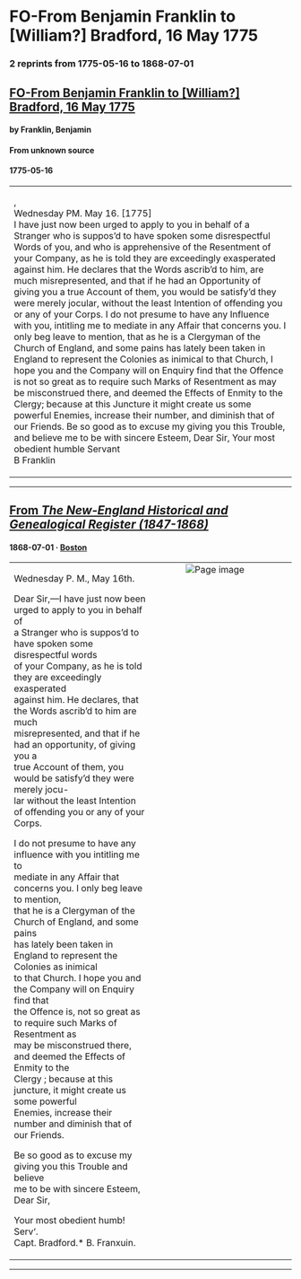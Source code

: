 
# FO-From Benjamin Franklin to [William?] Bradford, 16 May 1775

### 2 reprints from 1775-05-16 to 1868-07-01

## [FO-From Benjamin Franklin to [William?] Bradford, 16 May 1775](https://founders.archives.gov/documents/Franklin/01-22-02-0024)

#### by Franklin, Benjamin

#### From unknown source

#### 1775-05-16

<table style="width: 100%;"><tr><td style="width: 50%">

,  
Wednesday PM. May 16. [1775]  
I have just now been urged to apply to you in behalf of a Stranger who is suppos’d to have spoken some disrespectful Words of you, and who is apprehensive of the Resentment of your Company, as he is told they are exceedingly exasperated against him. He declares that the Words ascrib’d to him, are much misrepresented, and that if he had an Opportunity of giving you a true Account of them, you would be satisfy’d they were merely jocular, without the least Intention of offending you or any of your Corps. I do not presume to have any Influence with you, intitling me to mediate in any Affair that concerns you. I only beg leave to mention, that as he is a Clergyman of the Church of England, and some pains has lately been taken in England to represent the Colonies as inimical to that Church, I hope you and the Company will on Enquiry find that the Offence is not so great as to require such Marks of Resentment as may be misconstrued there, and deemed the Effects of Enmity to the Clergy; because at this Juncture it might create us some powerful Enemies, increase their number, and diminish that of our Friends. Be so good as to excuse my giving you this Trouble, and believe me to be with sincere Esteem, Dear Sir, Your most obedient humble Servant  
B Franklin
</td></tr></table>

---

## [From _The New-England Historical and Genealogical Register (1847-1868)_](https://archive.org/details/sim_new-england-historical-and-genealogical-register_1868-07_22_3/page/n42/mode/1up?view=theater)

#### 1868-07-01 &middot; [Boston](http://dbpedia.org/resource/Boston)

<table style="width: 100%;"><tr><td style="width: 50%">

  
  
Wednesday P. M., May 16th.  
  
Dear Sir,—I have just now been urged to apply to you in behalf of  
a Stranger who is suppos’d to have spoken some disrespectful words  
of your Company, as he is told they are exceedingly exasperated  
against him. He declares, that the Words ascrib’d to him are much  
misrepresented, and that if he had an opportunity, of giving you a  
true Account of them, you would be satisfy’d they were merely jocu-  
lar without the least Intention of offending you or any of your Corps.  
  
I do not presume to have any influence with you intitling me to  
mediate in any Affair that concerns you. I only beg leave to mention,  
that he is a Clergyman of the Church of England, and some pains  
has lately been taken in England to represent the Colonies as inimical  
to that Church. I hope you and the Company will on Enquiry find that  
the Offence is, not so great as to require such Marks of Resentment as  
may be misconstrued there, and deemed the Effects of Enmity to the  
Clergy ; because at this juncture, it might create us some powerful  
Enemies, increase their number and diminish that of our Friends.  
  
Be so good as to excuse my giving you this Trouble and believe  
me to be with sincere Esteem, Dear Sir,  
  
Your most obedient humb! Serv‘.  
Capt. Bradford.* B. Franxuin.
</td><td style="width: 50%; max-height: 75%; margin: auto; display: block;">
<img alt="Page image" src="https://iiif.archive.org/iiif/sim_new-england-historical-and-genealogical-register_1868-07_22_3&#0036;42/pct:8.349901,48.614387,70.427435,28.979953/600,/0/default.jpg"/>
</td>
</tr></table>

---

